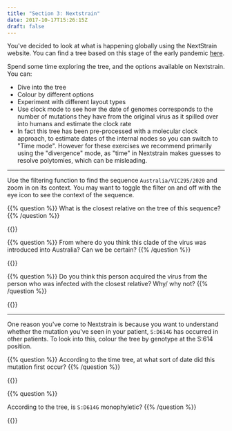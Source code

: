 ```yaml
---
title: "Section 3: Nextstrain"
date: 2017-10-17T15:26:15Z
draft: false
---
```


You've decided to look at what is happening globally using the NextStrain website. You can find a tree based on this stage of the early pandemic <a href="https://nextstrain.org/groups/blab/ncov/tutorial?c=country&m=div"  target="_blank">here</a>.

Spend some time exploring the tree, and the options available on Nextstrain. You can:

- Dive into the tree
- Colour by different options
- Experiment with different layout types
- Use clock mode to see how the date of genomes corresponds to the number of mutations they have from the original virus as it spilled over into humans and estimate the clock rate
- In fact this tree has been pre-processed with a molecular clock approach, to estimate dates of the internal nodes so you can switch to "Time mode". However for these exercises we recommend primarily using the "divergence" mode, as "time" in Nextstrain makes guesses to resolve polytomies, which can be misleading.



-----

Use the filtering function to find the sequence `Australia/VIC295/2020` and zoom in on its context. You may want to toggle the filter on and off with the eye icon to see the context of the sequence.


{{% question %}}
What is the closest relative on the tree of this sequence?
{{% /question %}}

{{<answerbox key="sadkposagdddkposa" >}}

{{% question %}}
From where do you think this clade of the virus was introduced into Australia? Can we be certain?
{{% /question %}}

{{<answerbox key="sad34kpokpkasdpoosadkposa" >}}

{{% question %}}
Do you think this person acquired the virus from the person who was infected with the closest relative? Why/ why not?
{{% /question %}}

{{<answerbox key="2334fdddw" >}}


-----

One reason you've come to Nextstrain is because you want to understand whether the mutation you've seen in your patient, `S:D614G` has occurred in other patients. To look into this, colour the tree by genotype at the S:614 position.


{{% question %}}
According to the time tree, at what sort of date did this mutation first occur?
{{% /question %}}
    
{{<answerbox key="sad2323kposagdkasdposa" >}}
    
{{% question %}}

According to the tree, is `S:D614G` monophyletic?
{{% /question %}}

{{<answerbox key="sad2323ksadsdposagdkposa" >}}



